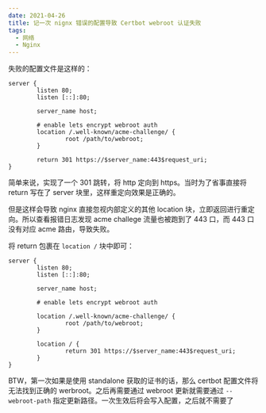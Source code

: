 ```yaml
---
date: 2021-04-26
title: 记一次 nignx 错误的配置导致 Certbot webroot 认证失败
tags:
  - 网络
  - Nginx
---
```

失败的配置文件是这样的：

```nginx
server {
        listen 80;
        listen [::]:80;

        server_name host;

        # enable lets encrypt webroot auth
        location /.well-known/acme-challenge/ {
                root /path/to/webroot;
        }

        return 301 https://$server_name:443$request_uri;
}
```

简单来说，实现了一个 301 跳转，将 http 定向到 https。当时为了省事直接将 return 写在了 server 块里，这样重定向效果是正确的。

但是这样会导致 nginx 直接忽视内部定义的其他 location 块，立即返回进行重定向。所以查看报错日志发现 acme challege 流量也被跑到了 443 口，而 443 口没有对应 acme 路由，导致失败。

将 return 包裹在 `location /` 块中即可：
```nginx
server {
        listen 80;
        listen [::]:80;

        server_name host;

        # enable lets encrypt webroot auth
                
        location /.well-known/acme-challenge/ {
                root /path/to/webroot;
        }

        location / {
                return 301 https://$server_name:443$request_uri;
        }
}
```

BTW，第一次如果是使用 standalone 获取的证书的话，那么 certbot 配置文件将无法找到正确的 werbroot。之后再需要通过 webroot 更新就需要通过 `--webroot-path` 指定更新路径。一次生效后将会写入配置，之后就不需要了
